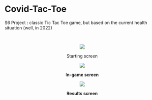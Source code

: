 <h1>Covid-Tac-Toe</h1>
<p>S6 Project : classic Tic Tac Toe game, but based on the current health situation (well, in 2022)</p>
<br />

<p align="center">
  <img align="center" src="https://user-images.githubusercontent.com/56794631/155422517-c09c5601-9c37-4b0f-a586-01d647d2373e.png" />
</p>
<p align="center">Starting screen</>
<b />
  
<p align="center">
  <img align="center" src="https://user-images.githubusercontent.com/56794631/155423353-bd4457cc-f0ed-4efc-9d25-23e90d827db4.png" />
</p>
<p align="center">In-game screen</>
<br />  
  
<p align="center">
  <img align="center" src="https://user-images.githubusercontent.com/56794631/155423443-edbba69f-f02a-4e64-8d10-60ce81b58494.png" />
</p>
<p align="center">Results screen</>
